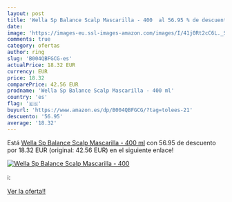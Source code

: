 ```yaml
---
layout: post
title: 'Wella Sp Balance Scalp Mascarilla - 400  al 56.95 % de descuento'
date: 
image: 'https://images-eu.ssl-images-amazon.com/images/I/41j0Rt2cC6L._SL200_.jpg'
comments: true
category: ofertas
author: ring
slug: 'B004QBFGCG-es'
actualPrice: 18.32 EUR
currency: EUR
price: 18.32
comparePrice: 42.56 EUR
prodname: 'Wella Sp Balance Scalp Mascarilla - 400 ml'
country: 'es'
flag: '🇪🇸'
buyurl: 'https://www.amazon.es/dp/B004QBFGCG/?tag=tolees-21'
descuento: '56.95'
average: '18.32'
---
```


Está [Wella Sp Balance Scalp Mascarilla - 400 ml](https://www.amazon.es/dp/B004QBFGCG/?tag=tolees-21) con 56.95 de descuento por 18.32 EUR (original: 42.56 EUR) en el siguiente enlace!

[![Wella Sp Balance Scalp Mascarilla - 400 ](https://images-eu.ssl-images-amazon.com/images/I/41j0Rt2cC6L._SL200_.jpg)](https://www.amazon.es/dp/B004QBFGCG/?tag=tolees-21)

ℹ️:


[Ver la oferta!!](https://www.amazon.es/dp/B004QBFGCG/?tag=tolees-21)
